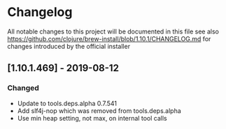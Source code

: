 # Changelog
All notable changes to this project will be documented in this file
	see also https://github.com/clojure/brew-install/blob/1.10.1/CHANGELOG.md for 
changes introduced by the official installer 	

## [1.10.1.469] - 2019-08-12

### Changed 
- Update to tools.deps.alpha 0.7.541
- Add slf4j-nop which was removed from tools.deps.alpha
- Use min heap setting, not max, on internal tool calls	
